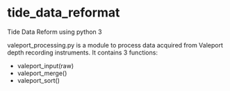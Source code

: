 # tide_data_reformat
Tide Data Reform using python 3

valeport_processing.py is a module to process data acquired from Valeport depth recording instruments. It contains 3 functions:
- valeport_input(raw)
- valeport_merge()
- valeport_sort()